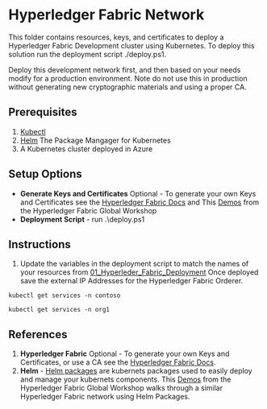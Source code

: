 # Hyperledger Fabric Network
This folder contains resources, keys, and certificates to deploy a Hyperledger Fabric Development cluster using Kubernetes. To deploy this solution run the deployment script ./deploy.ps1.

Deploy this development network first, and then based on your needs modify for a production environment. Note do not use this in production without generating new cryptographic materials and using a proper CA.

## Prerequisites
1. [Kubectl](https://kubernetes.io/docs/tasks/tools/install-kubectl/)
2. [Helm](https://helm.sh/) The Package Mangager for Kubernetes
3. A Kubernetes cluster deployed in Azure

## Setup Options
- **Generate Keys and Certificates** Optional - To generate your own Keys and Certificates see the [Hyperledger Fabric Docs](https://hyperledger-fabric.readthedocs.io/en/release-1.4/) and This [Demos](https://github.com/aidtechnology/hgf-k8s-workshop/tree/master/dev_example) from the Hyperledger Fabric Global Workshop
- **Deployment Script** - run .\deploy.ps1

## Instructions
1. Update the variables in the deployment script to match the names of your resources from [01_Hyperleder_Fabric_Deployment](../00_Resource)
Once deployed save the external IP Addresses for the Hyperledger Fabric Orderer.

```
kubectl get services -n contoso
```

```
kubectl get services -n org1
```
## References
1. **Hyperledger Fabric** Optional - To generate your own Keys and Certificates, or use a CA see the [Hyperledger Fabric Docs](https://hyperledger-fabric.readthedocs.io/en/release-1.4/).
2. **Helm** - [Helm packages](https://helm.sh/) are kubernets packages used to easily deploy and manage your kubernets components. This [Demos](https://github.com/aidtechnology/hgf-k8s-workshop/tree/master/dev_example) from the Hyperledger Fabric Global Workshop walks through a similar Hyperledger Fabric network using Helm Packages.
